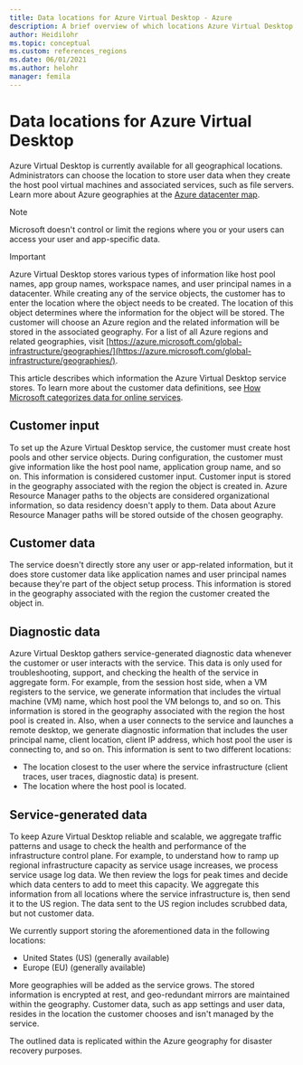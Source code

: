 ```yaml
---
title: Data locations for Azure Virtual Desktop - Azure
description: A brief overview of which locations Azure Virtual Desktop's data and metadata are stored in.
author: Heidilohr
ms.topic: conceptual
ms.custom: references_regions
ms.date: 06/01/2021
ms.author: helohr
manager: femila
---
```

# Data locations for Azure Virtual Desktop

Azure Virtual Desktop is currently available for all geographical locations. Administrators can choose the location to store user data when they create the host pool virtual machines and associated services, such as file servers. Learn more about Azure geographies at the [Azure datacenter map](https://azuredatacentermap.azurewebsites.net/).

>[!NOTE]
>Microsoft doesn't control or limit the regions where you or your users can access your user and app-specific data.

>[!IMPORTANT]
>Azure Virtual Desktop stores various types of information like host pool names, app group names, workspace names, and user principal names in a datacenter. While creating any of the service objects, the customer has to enter the location where the object needs to be created. The location of this object determines where the information for the object will be stored. The customer will choose an Azure region and the related information will be stored in the associated geography. For a list of all Azure regions and related geographies, visit [https://azure.microsoft.com/global-infrastructure/geographies/](https://azure.microsoft.com/global-infrastructure/geographies/).

This article describes which information the Azure Virtual Desktop service stores. To learn more about the customer data definitions, see [How Microsoft categorizes data for online services](https://www.microsoft.com/trust-center/privacy/customer-data-definitions).

## Customer input

To set up the Azure Virtual Desktop service, the customer must create host pools and other service objects. During configuration, the customer must give information like the host pool name, application group name, and so on. This information is considered customer input. Customer input is stored in the geography associated with the region the object is created in. Azure Resource Manager paths to the objects are considered organizational information, so data residency doesn't apply to them. Data about Azure Resource Manager paths will be stored outside of the chosen geography.

## Customer data

The service doesn't directly store any user or app-related information, but it does store customer data like application names and user principal names because they're part of the object setup process. This information is stored in the geography associated with the region the customer created the object in.

## Diagnostic data

Azure Virtual Desktop gathers service-generated diagnostic data whenever the customer or user interacts with the service. This data is only used for troubleshooting, support, and checking the health of the service in aggregate form. For example, from the session host side, when a VM registers to the service, we generate information that includes the virtual machine (VM) name, which host pool the VM belongs to, and so on. This information is stored in the geography associated with the region the host pool is created in. Also, when a user connects to the service and launches a remote desktop, we generate diagnostic information that includes the user principal name, client location, client IP address, which host pool the user is connecting to, and so on. This information is sent to two different locations:

- The location closest to the user where the service infrastructure (client traces, user traces, diagnostic data) is present.
- The location where the host pool is located.

## Service-generated data

To keep Azure Virtual Desktop reliable and scalable, we aggregate traffic patterns and usage to check the health and performance of the infrastructure control plane. For example, to understand how to ramp up regional infrastructure capacity as service usage increases, we process service usage log data. We then review the logs for peak times and decide which data centers to add to meet this capacity. We aggregate this information from all locations where the service infrastructure is, then send it to the US region. The data sent to the US region includes scrubbed data, but not customer data.

We currently support storing the aforementioned data in the following locations:

- United States (US) (generally available)
- Europe (EU) (generally available)

More geographies will be added as the service grows. The stored information is encrypted at rest, and geo-redundant mirrors are maintained within the geography. Customer data, such as app settings and user data, resides in the location the customer chooses and isn't managed by the service.

The outlined data is replicated within the Azure geography for disaster recovery purposes.
